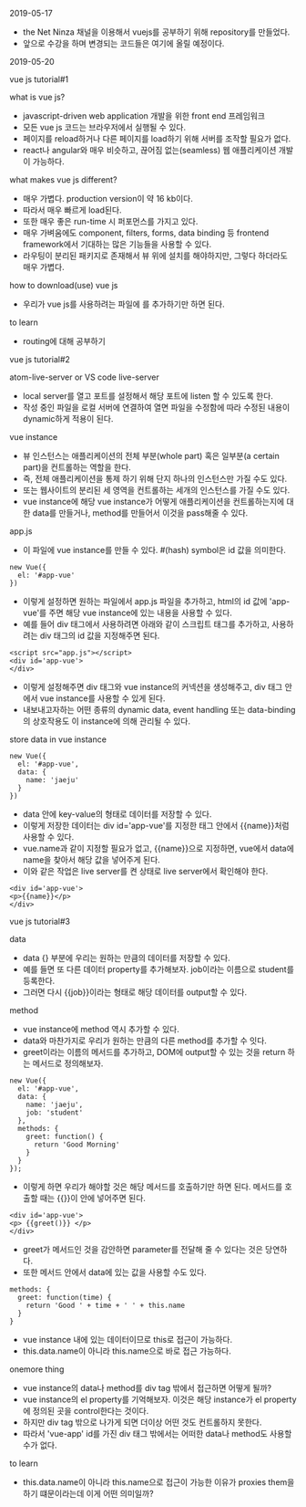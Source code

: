 2019-05-17
- the Net Ninza 채널을 이용해서 vuejs를 공부하기 위해 repository를 만들었다.
- 앞으로 수강을 하며 변경되는 코드들은 여기에 올릴 예정이다.

2019-05-20

vue js tutorial#1

what is vue js?
  - javascript-driven web application 개발을 위한 front end 프레임워크
  - 모든 vue js 코드는 브라우저에서 실행될 수 있다.
  - 페이지를 reload하거나 다른 페이지를 load하기 위해 서버를 조작할 필요가 없다.
  - react나 angular와 매우 비슷하고, 끊어짐 없는(seamless) 웹 애플리케이션 개발이 가능하다.


what makes vue js different?
  - 매우 가볍다. production version이 약 16 kb이다.
  - 따라서 매우 빠르게 load된다.
  - 또한 매우 좋은 run-time 시 퍼포먼스를 가지고 있다.
  - 매우 가벼움에도 component, filters, forms, data binding 등 frontend framework에서 기대하는 많은 기능들을 사용할 수 있다.
  - 라우팅이 분리된 패키지로 존재해서 뷰 위에 설치를 해야하지만, 그렇다 하더라도 매우 가볍다.


how to download(use) vue js
  - 우리가 vue js를 사용하려는 파일에 <script src="https://unpkg.com/vue"></script>를 추가하기만 하면 된다.


to learn
- routing에 대해 공부하기


vue js tutorial#2

atom-live-server or VS code live-server
  - local server를 열고 포트를 설정해서 해당 포트에 listen 할 수 있도록 한다.
  - 작성 중인 파일을 로컬 서버에 연결하여 열면 파일을 수정함에 따라 수정된 내용이 dynamic하게 적용이 된다.

vue instance
  - 뷰 인스턴스는 애플리케이션의 전체 부분(whole part) 혹은 일부분(a certain part)을 컨트롤하는 역할을 한다.
  - 즉, 전체 애플리케이션을 통제 하기 위해 단지 하나의 인스턴스만 가질 수도 있다.
  - 또는 웹사이트의 분리된 세 영역을 컨트롤하는 세개의 인스턴스를 가질 수도 있다.
  - vue instance에 해당 vue instance가 어떻게 애플리케이션을 컨트롤하는지에 대한 data를 만들거나, method를 만들어서 이것을 pass해줄 수 있다.

app.js
  - 이 파일에 vue instance를 만들 수 있다. #(hash) symbol은 id 값을 의미한다.
```
new Vue({
  el: '#app-vue'
})
```
  - 이렇게 설정하면 원하는 파일에서 app.js 파일을 추가하고, html의 id 값에 'app-vue'를 주면 해당 vue instance에 있는 내용을 사용할 수 있다.
  - 예를 들어 div 태그에서 사용하려면 아래와 같이 스크립트 태그를 추가하고, 사용하려는  div 태그의 id 값을 지정해주면 된다.
```
<script src="app.js"></script>
<div id='app-vue'>
</div>
```
  - 이렇게 설정해주면 div 태그와 vue instance의 커넥션을 생성해주고, div 태그 안에서 vue instance를 사용할 수 있게 된다.
  - 내보내고자하는 어떤 종류의 dynamic data, event handling 또는 data-binding의 상호작용도 이 instance에 의해 관리될 수 있다.
  
 
store data in vue instance
```
new Vue({
  el: '#app-vue',
  data: {
    name: 'jaeju'
  }
})
```
  - data 안에 key-value의 형태로 데이터를 저장할 수 있다.
  - 이렇게 저장한 데이터는 div id='app-vue'를 지정한 태그 안에서 {{name}}처럼 사용할 수 있다.
  - vue.name과 같이 지정할 필요가 없고, {{name}}으로 지정하면, vue에서 data에 name을 찾아서 해당 값을 넣어주게 된다.
  - 이와 같은 작업은 live server를 켠 상태로 live server에서 확인해야 한다.
```
<div id='app-vue'>
<p>{{name}}</p>
</div>
```


vue js tutorial#3

data
  - data {} 부분에 우리는 원하는 만큼의 데이터를 저장할 수 있다.
  - 예를 들면 또 다른 데이터 property를 추가해보자. job이라는 이름으로 student를 등록한다.
  - 그러면 다시 {{job}}이라는 형태로 해당 데이터를 output할 수 있다.


method
  - vue instance에 method 역시 추가할 수 있다.
  - data와 마찬가지로 우리가 원하는 만큼의 다른 method를 추가할 수 잇다.
  - greet이라는 이름의 메서드를 추가하고, DOM에 output할 수 있는 것을 return 하는 메서드로 정의해보자.
```
new Vue({
  el: '#app-vue',
  data: {
    name: 'jaeju',
    job: 'student'
  },
  methods: {
    greet: function() {
      return 'Good Morning'
    }
  }
});
```
  - 이렇게 하면 우리가 해야할 것은 해당 메서드를 호출하기만 하면 된다. 메서드를 호출할 때는 {{}}이 안에 넣어주면 된다.
```
<div id='app-vue'>
<p> {{greet()}} </p>
</div>
```
  - greet가 메서드인 것을 감안하면 parameter를 전달해 줄 수 있다는 것은 당연하다.
  - 또한 메서드 안에서 data에 있는 값을 사용할 수도 있다.
```
methods: {
  greet: function(time) {
    return 'Good ' + time + ' ' + this.name
  }
}
```
  - vue instance 내에 있는 데이터이므로 this로 접근이 가능하다.
  - this.data.name이 아니라 this.name으로 바로 접근 가능하다.


onemore thing
  - vue instance의 data나 method를 div tag 밖에서 접근하면 어떻게 될까?
  - vue instance의 el property를 기억해보자. 이것은 해당 instance가 el property에 정의된 곳을 control한다는 것이다.
  - 하지만 div tag 밖으로 나가게 되면 더이상 어떤 것도 컨트롤하지 못한다.
  - 따라서 'vue-app' id를 가진 div 태그 밖에서는 어떠한 data나 method도 사용할 수가 없다.


to learn
- this.data.name이 아니라 this.name으로 접근이 가능한 이유가 proxies them을 하기 떄문이라는데 이게 어떤 의미일까?

